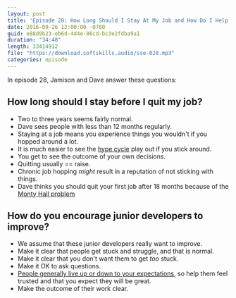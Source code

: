 ```yaml
---
layout: post
title: 'Episode 28: How Long Should I Stay At My Job and How Do I Help Junior Developers Improve'
date: 2016-09-26 12:00:00 -0700
guid: e88d9b23-eb6d-4d4e-86cd-bc3e2fdba9a1
duration: "34:48"
length: 33414912
file: "https://download.softskills.audio/sse-028.mp3"
categories: episode
---
```


In episode 28, Jamison and  Dave answer these questions:

## How long should I stay before I quit my job?

- Two to three years seems fairly normal.
- Dave sees people with less than 12 months regularly.
- Staying at a job means you experience things you wouldn't if you hopped around a lot.
- It is much easier to see the [hype cycle](http://www.gartner.com/technology/research/methodologies/hype-cycle.jsp) play out if you stick around.
- You get to see the outcome of your own decisions.
- Quitting usually == raise.
- Chronic job hopping *might* result in a reputation of not sticking with things.
- Dave thinks you should quit your first job after 18 months because of the [Monty Hall problem](https://en.wikipedia.org/wiki/Monty_Hall_problem)

## How do you encourage junior developers to improve?

- We assume that these junior developers really want to improve.
- Make it clear that people get stuck and struggle, and that is normal.
- Make it clear that you don't want them to get *too* stuck.
- Make it OK to ask questions.
- [People generally live up or down to your expectations](https://twitter.com/superSGP/status/693933815144779776), so help them feel trusted and that you expect they will be great.
- Make the outcome of their work clear.
